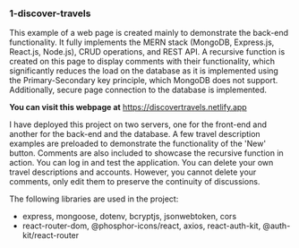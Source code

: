 ### 1-discover-travels

This example of a web page is created mainly to demonstrate the back-end functionality. It fully implements the MERN stack (MongoDB, Express.js, React.js, Node.js), CRUD operations, and REST API. A recursive function is created on this page to display comments with their functionality, which significantly reduces the load on the database as it is implemented using the Primary-Secondary key principle, which MongoDB does not support. Additionally, secure page connection to the database is implemented.

**You can visit this webpage at**
https://discovertravels.netlify.app

I have deployed this project on two servers, one for the front-end and another for the back-end and the database. A few travel description examples are preloaded to demonstrate the functionality of the 'New' button. Comments are also included to showcase the recursive function in action. You can log in and test the application. You can delete your own travel descriptions and accounts. However, you cannot delete your comments, only edit them to preserve the continuity of discussions.

The following libraries are used in the project:

- express, mongoose, dotenv, bcryptjs, jsonwebtoken, cors
- react-router-dom, @phosphor-icons/react, axios, react-auth-kit, @auth-kit/react-router
